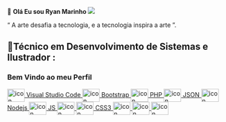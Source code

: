 
👦 **Olá Eu sou Ryan Marinho**
<img src="https://img.icons8.com/color/48/000000/black-hole.png"/>

“ A arte desafia a tecnologia, e a tecnologia inspira a arte ”.

## 📌Técnico em Desenvolvimento de Sistemas e Ilustrador : 

### Bem Vindo ao meu Perfil 


<a href="https://code.visualstudio.com/" target="_blank">
 <img align="center" alt="icon" height="30" width="40" src="https://cdn.jsdelivr.net/gh/devicons/devicon/icons/visualstudio/visualstudio-plain.svg" style="max-width:100%;"></img> Visual Studio Code
 </a>
 
 <a href="https://getbootstrap.com/" target="_blank">
 <img align="center" alt="icon" height="30" width="40" src="https://cdn.jsdelivr.net/gh/devicons/devicon/icons/bootstrap/bootstrap-original.svg" style="max-width:100%;"></img> Bootstrap
 </a>
 
  <a href="https://www.devmedia.com.br/php/" target="_blank">
 <img align="center" alt="icon" height="30" width="40" src="https://cdn.jsdelivr.net/gh/devicons/devicon/icons/php/php-plain.svg" style="max-width:100%;"></img> PHP
 </a>
 
  <a href="https://www.devmedia.com.br/php/" target="_blank">
 <img align="center" alt="icon" height="30" width="40" src="https://cdn-icons-png.flaticon.com/512/136/136525.png" style="max-width:100%;"></img> JSON
 </a>
 
 <a href="https://nodejs.org/en/download/" target="_blank">
 <img align="center" alt="icon" height="30" width="40" src="https://cdn.jsdelivr.net/gh/devicons/devicon/icons/nodejs/nodejs-original.svg" style="max-width:100%;"></img> Nodejs
 </a>
 
 <a href="https://www.javascript.com/" target="_blank">
 <img align="center" alt="icon" height="30" width="40" src="https://img.icons8.com/nolan/2x/js.png" style="max-width:100%;"></img> JS
 </a>
 
 <a href="https://www.tutorialspoint.com/html5/index.htm" target="_blank">
 <img align="center" alt="icon" height="30" width="40" src="https://img.icons8.com/color/96/000000/html-5--v1.png" style="max-width:100%;"></img>
 </a>
 
 <a href="https://www.tutorialspoint.com/css/css3_tutorial.htm" target="_blank">
 <img align="center" alt="icon" height="30" width="40" src="https://img.icons8.com/color/48/000000/css3.png" style="max-width:100%;"></img> CSS3
 </a>
 
 <a href="https://www.python.org/" target="_blank">
 <img align="center" alt="icon" height="30" width="40" src="https://img.icons8.com/fluency/48/000000/python.png" style="max-width:100%;"></img>
 </a>
 
 <a href="https://reactjs.org/" target="_blank">
 <img align="center" alt="icon" height="30" width="40" src="https://img.icons8.com/color/48/000000/react-native.png" style="max-width:100%;"></img> 
 </a>
 
 <a href="https://krita.org/en/" target="_blank">
 <img align="center" alt="icon" height="30" width="40" src="https://img.icons8.com/nolan/64/krita.png" style="max-width:100%;"></img> 
 </a>
 
